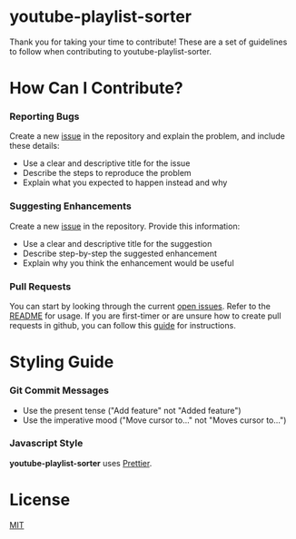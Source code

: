 # youtube-playlist-sorter
Thank you for taking your time to contribute!
These are a set of guidelines to follow when contributing to youtube-playlist-sorter. 

# How Can I Contribute?
### Reporting Bugs
Create a new [issue](https://guides.github.com/features/issues/) in the repository and explain the problem, and include these details:
* Use a clear and descriptive title for the issue
* Describe the steps to reproduce the problem
* Explain what you expected to happen instead and why

### Suggesting Enhancements
Create a new [issue](https://guides.github.com/features/issues/) in the repository. Provide this information:
* Use a clear and descriptive title for the suggestion
* Describe step-by-step the suggested enhancement
* Explain why you think the enhancement would be useful

### Pull Requests
You can start by looking through the current [open issues](https://github.com/jaydp17/youtube-playlist-sorter/issues). Refer to the [README](https://github.com/jaydp17/youtube-playlist-sorter/blob/master/README.md) for usage.
If you are first-timer or are unsure how to create pull requests in github, you can follow this [guide](https://www.digitalocean.com/community/tutorials/how-to-create-a-pull-request-on-github) for instructions.
# Styling Guide
### Git Commit Messages
* Use the present tense ("Add feature" not "Added feature")
* Use the imperative mood ("Move cursor to..." not "Moves cursor to...")

### Javascript Style
**youtube-playlist-sorter** uses [Prettier](https://github.com/prettier/prettier).


# License
[MIT](https://github.com/jaydp17/youtube-playlist-sorter/blob/master/LICENSE)